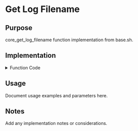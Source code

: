 # Get Log Filename

## Purpose

core_get_log_filename function implementation from base.sh.

## Implementation

<details>
<summary>Function Code</summary>

```bash
core_get_log_filename() {
if [ -z "$LOG_FILE_NAME" ]; then
        if [ -n "$PROCEDURE_NAME" ]; then
            LOG_FILE_NAME="${TTP_ID}_${PROCEDURE_NAME}.log"
            SYSLOG_TAG="${TTP_ID}_${PROCEDURE_NAME}"
        else
            LOG_FILE_NAME="${TTP_ID}.log"
            SYSLOG_TAG="${TTP_ID}"
        fi
    fi
    echo "$LOG_FILE_NAME"
}
```

</details>

## Usage

Document usage examples and parameters here.

## Notes

Add any implementation notes or considerations.
